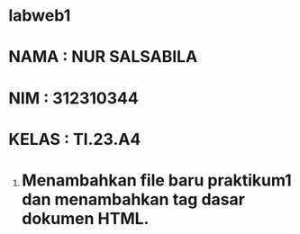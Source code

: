 # labweb1
# NAMA : NUR SALSABILA
# NIM : 312310344
# KELAS : TI.23.A4
1. # Menambahkan file baru praktikum1 dan menambahkan tag dasar dokumen HTML.
   
